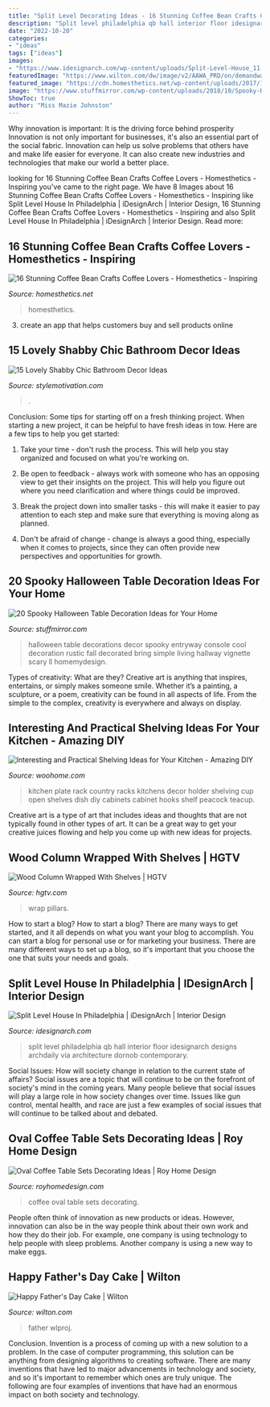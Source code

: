 ```yaml
---
title: "Split Level Decorating Ideas - 16 Stunning Coffee Bean Crafts Coffee Lovers"
description: "Split level philadelphia qb hall interior floor idesignarch designs archdaily via architecture dornob contemporary"
date: "2022-10-20"
categories:
- "ideas"
tags: ["ideas"]
images:
- "https://www.idesignarch.com/wp-content/uploads/Split-Level-House_11.jpg"
featuredImage: "https://www.wilton.com/dw/image/v2/AAWA_PRD/on/demandware.static/-/Sites-wilton-project-master/default/dwbf0d8899/images/project/WLPROJ-8925/FaDaCaHa_36038.jpg?sw=1440&amp;sh=750&amp;sm=fit"
featured_image: "https://cdn.homesthetics.net/wp-content/uploads/2017/11/gioflorist_custom_1.jpg"
image: "https://www.stuffmirror.com/wp-content/uploads/2018/10/Spooky-Halloween-Table-Decorations14.jpg"
ShowToc: true
author: "Miss Mazie Johnston"
---
```



Why innovation is important: It is the driving force behind prosperity
Innovation is not only important for businesses, it's also an essential part of the social fabric. Innovation can help us solve problems that others have and make life easier for everyone. It can also create new industries and technologies that make our world a better place.

	

		
looking for 16 Stunning Coffee Bean Crafts Coffee Lovers - Homesthetics - Inspiring you've came to the right page. We have 8 Images about 16 Stunning Coffee Bean Crafts Coffee Lovers - Homesthetics - Inspiring like Split Level House In Philadelphia | iDesignArch | Interior Design, 16 Stunning Coffee Bean Crafts Coffee Lovers - Homesthetics - Inspiring and also Split Level House In Philadelphia | iDesignArch | Interior Design. Read more:
		
    
## 16 Stunning Coffee Bean Crafts Coffee Lovers - Homesthetics - Inspiring

<img loading=lazy src="https://cdn.homesthetics.net/wp-content/uploads/2017/11/gioflorist_custom_1.jpg" onerror="this.onerror=null;this.src='https://tse3.mm.bing.net/th?id=OIP.5RKiiyC-bTdu4gPZeQQI4AHaLH&amp;pid=15.1';" alt="16 Stunning Coffee Bean Crafts Coffee Lovers - Homesthetics - Inspiring">

_Source: homesthetics.net_

>homesthetics. 

	

3. create an app that helps customers buy and sell products online 

    
## 15 Lovely Shabby Chic Bathroom Decor Ideas

<img loading=lazy src="https://stylemotivation.com/wp-content/uploads/2020/02/18-shabby-chic-bathroom-ideas-homebnc.jpg" onerror="this.onerror=null;this.src='https://tse4.mm.bing.net/th?id=OIP.81eZbjO5jXCVTIx8WA9ZdgHaLH&amp;pid=15.1';" alt="15 Lovely Shabby Chic Bathroom Decor Ideas">

_Source: stylemotivation.com_

>. 

	

Conclusion: Some tips for starting off on a fresh thinking project.
When starting a new project, it can be helpful to have fresh ideas in tow. Here are a few tips to help you get started:
1. Take your time - don't rush the process. This will help you stay organized and focused on what you're working on.

2. Be open to feedback - always work with someone who has an opposing view to get their insights on the project. This will help you figure out where you need clarification and where things could be improved.

3. Break the project down into smaller tasks - this will make it easier to pay attention to each step and make sure that everything is moving along as planned.

4. Don't be afraid of change - change is always a good thing, especially when it comes to projects, since they can often provide new perspectives and opportunities for growth.

    
## 20 Spooky Halloween Table Decoration Ideas For Your Home

<img loading=lazy src="https://www.stuffmirror.com/wp-content/uploads/2018/10/Spooky-Halloween-Table-Decorations14.jpg" onerror="this.onerror=null;this.src='https://tse1.mm.bing.net/th?id=OIP.r0GEUrdluyVBlN1eR5mCnwHaLH&amp;pid=15.1';" alt="20 Spooky Halloween Table Decoration Ideas for Your Home">

_Source: stuffmirror.com_

>halloween table decorations decor spooky entryway console cool decoration rustic fall decorated bring simple living hallway vignette scary ll homemydesign. 

	

Types of creativity: What are they?
Creative art is anything that inspires, entertains, or simply makes someone smile. Whether it’s a painting, a sculpture, or a poem, creativity can be found in all aspects of life. From the simple to the complex, creativity is everywhere and always on display.

    
## Interesting And Practical Shelving Ideas For Your Kitchen - Amazing DIY

<img loading=lazy src="http://www.woohome.com/wp-content/uploads/2017/08/kitchen-shelf-ideas-7.jpg" onerror="this.onerror=null;this.src='https://tse4.mm.bing.net/th?id=OIP.ZaZDsPaHquCIXM61_mHXjQHaLW&amp;pid=15.1';" alt="Interesting and Practical Shelving Ideas for Your Kitchen - Amazing DIY">

_Source: woohome.com_

>kitchen plate rack country racks kitchens decor holder shelving cup open shelves dish diy cabinets cabinet hooks shelf peacock teacup. 

	

Creative art is a type of art that includes ideas and thoughts that are not typically found in other types of art. It can be a great way to get your creative juices flowing and help you come up with new ideas for projects.

    
## Wood Column Wrapped With Shelves | HGTV

<img loading=lazy src="https://hgtvhome.sndimg.com/content/dam/images/hgtv/fullset/2009/1/15/0/HRIPR313-Column-Sofa-s4x3.jpg.rend.hgtvcom.616.462.suffix/1400946063492.jpeg" onerror="this.onerror=null;this.src='https://tse1.mm.bing.net/th?id=OIP.1uKOse4I-ZwH9baKmCtJagHaFj&amp;pid=15.1';" alt="Wood Column Wrapped With Shelves | HGTV">

_Source: hgtv.com_

>wrap pillars. 

	

How to start a blog?
How to start a blog? There are many ways to get started, and it all depends on what you want your blog to accomplish. You can start a blog for personal use or for marketing your business. There are many different ways to set up a blog, so it's important that you choose the one that suits your needs and goals.

    
## Split Level House In Philadelphia | IDesignArch | Interior Design

<img loading=lazy src="https://www.idesignarch.com/wp-content/uploads/Split-Level-House_11.jpg" onerror="this.onerror=null;this.src='https://tse1.mm.bing.net/th?id=OIP.VL3ZBKMM722w896SZjbB5QHaJ4&amp;pid=15.1';" alt="Split Level House In Philadelphia | iDesignArch | Interior Design">

_Source: idesignarch.com_

>split level philadelphia qb hall interior floor idesignarch designs archdaily via architecture dornob contemporary. 

	

Social Issues: How will society change in relation to the current state of affairs?
Social issues are a topic that will continue to be on the forefront of society's mind in the coming years. Many people believe that social issues will play a large role in how society changes over time. Issues like gun control, mental health, and race are just a few examples of social issues that will continue to be talked about and debated.

    
## Oval Coffee Table Sets Decorating Ideas | Roy Home Design

<img loading=lazy src="http://www.royhomedesign.com/wp-content/uploads/2017/07/oval-coffee-table-sets-11.jpg" onerror="this.onerror=null;this.src='https://tse3.mm.bing.net/th?id=OIP.0fyxSaXd_cPkoJ592_jfiwEWDg&amp;pid=15.1';" alt="Oval Coffee Table Sets Decorating Ideas | Roy Home Design">

_Source: royhomedesign.com_

>coffee oval table sets decorating. 

	

People often think of innovation as new products or ideas. However, innovation can also be in the way people think about their own work and how they do their job. For example, one company is using technology to help people with sleep problems. Another company is using a new way to make eggs.

    
## Happy Father&#039;s Day Cake | Wilton

<img loading=lazy src="https://www.wilton.com/dw/image/v2/AAWA_PRD/on/demandware.static/-/Sites-wilton-project-master/default/dwbf0d8899/images/project/WLPROJ-8925/FaDaCaHa_36038.jpg?sw=1440&amp;sh=750&amp;sm=fit" onerror="this.onerror=null;this.src='https://tse3.mm.bing.net/th?id=OIP.qK1K56AvJn7Ak-IJXenS7QHaHa&amp;pid=15.1';" alt="Happy Father&#039;s Day Cake | Wilton">

_Source: wilton.com_

>father wlproj. 

	

Conclusion.
Invention is a process of coming up with a new solution to a problem. In the case of computer programming, this solution can be anything from designing algorithms to creating software. There are many inventions that have led to major advancements in technology and society, and so it's important to remember which ones are truly unique. The following are four examples of inventions that have had an enormous impact on both society and technology.

